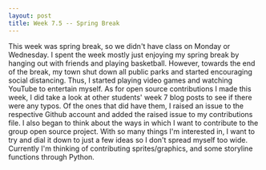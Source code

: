 ```yaml
---
layout: post
title: Week 7.5 -- Spring Break
---
```


This week was spring break, so we didn't have class on Monday or Wednesday.  I spent the week mostly just enjoying my spring break by hanging out with friends and playing basketball.  However, towards the end of the break, my town shut down all public parks and started encouraging social distancing.  Thus, I started playing video games and watching YouTube to entertain myself.  As for open source contributions I made this week, I did take a look at other students' week 7 blog posts to see if there were any typos.  Of the ones that did have them, I raised an issue to the respective Github account and added the raised issue to my contributions file.  I also began to think about the ways in which I want to contribute to the group open source project.  With so many things I'm interested in, I want to try and dial it down to just a few ideas so I don't spread myself too wide.  Currently I'm thinking of contributing sprites/graphics, and some storyline functions through Python.
